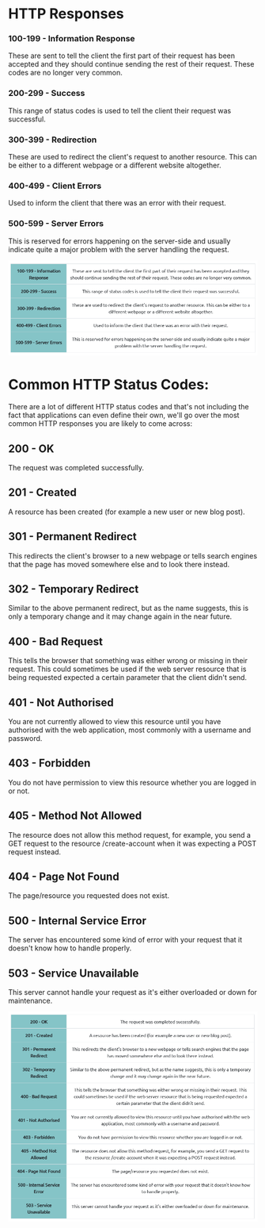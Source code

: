 # HTTP Responses

### 100-199 - Information Response
These are sent to tell the client the first part of their request has been accepted and they should continue sending the rest of their request. These codes are no longer very common.

### 200-299 - Success
This range of status codes is used to tell the client their request was successful.

### 300-399 - Redirection
These are used to redirect the client's request to another resource. This can be either to a different webpage or a different website altogether.

### 400-499 - Client Errors
Used to inform the client that there was an error with their request.

### 500-599 - Server Errors
This is reserved for errors happening on the server-side and usually indicate quite a major problem with the server handling the request.

![http resume](http-resume.png)


# Common HTTP Status Codes:
There are a lot of different HTTP status codes and that's not including the fact that applications can even define their own, we'll go over the most common HTTP responses you are likely to come across:

## 200 - OK
The request was completed successfully.

## 201 - Created
A resource has been created (for example a new user or new blog post).

## 301 - Permanent Redirect
This redirects the client's browser to a new webpage or tells search engines that the page has moved somewhere else and to look there instead.

## 302 - Temporary Redirect
Similar to the above permanent redirect, but as the name suggests, this is only a temporary change and it may change again in the near future.

## 400 - Bad Request
This tells the browser that something was either wrong or missing in their request. This could sometimes be used if the web server resource that is being requested expected a certain parameter that the client didn't send.

## 401 - Not Authorised
You are not currently allowed to view this resource until you have authorised with the web application, most commonly with a username and password.

## 403 - Forbidden
You do not have permission to view this resource whether you are logged in or not.

## 405 - Method Not Allowed
The resource does not allow this method request, for example, you send a GET request to the resource /create-account when it was expecting a POST request instead.

## 404 - Page Not Found
The page/resource you requested does not exist.

## 500 - Internal Service Error
The server has encountered some kind of error with your request that it doesn't know how to handle properly.

## 503 - Service Unavailable	
This server cannot handle your request as it's either overloaded or down for maintenance.

![common responses](common-responses.png)